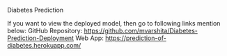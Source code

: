 Diabetes Prediction

If you want to view the deployed model, then go to following links mention below:
GitHub Repository: https://github.com/mvarshita/Diabetes-Prediction-Deployment
Web App: https://prediction-of-diabetes.herokuapp.com/
